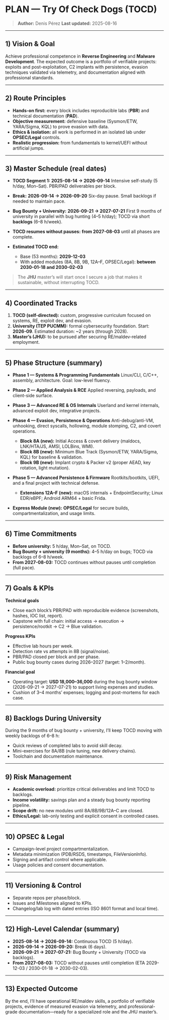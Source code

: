 # PLAN — Try Of Check Dogs (TOCD)

> **Author:** Denis Pérez
> **Last updated:** 2025-08-16

---

## 1) Vision & Goal

Achieve professional competence in **Reverse Engineering** and **Malware Development**. The expected outcome is a portfolio of verifiable projects: exploits and post-exploitation, C2 implants with persistence, evasion techniques validated via telemetry, and documentation aligned with professional standards.

---

## 2) Route Principles

* **Hands-on first:** every block includes reproducible labs (**PBR**) and technical documentation (**PAD**).
* **Objective measurement:** defensive baseline (Sysmon/ETW, YARA/Sigma, KQL) to prove evasion with data.
* **Ethics & isolation:** all work is performed in an isolated lab under **OPSEC/Legal** controls.
* **Realistic progression:** from fundamentals to kernel/UEFI without artificial jumps.

---

## 3) Master Schedule (real dates)

* **TOCD Segment 1:** **2025-08-14 → 2026-09-14**
  Intensive self-study (5 h/day, Mon–Sat). PBR/PAD deliverables per block.
* **Break:** **2026-09-14 → 2026-09-20**
  Six-day pause. Small backlogs if needed to maintain pace.
* **Bug Bounty + University:** **2026-09-21 → 2027-07-21**
  First 9 months of university in parallel with bug hunting (4–5 h/day); TOCD via short **backlogs** (6–8 h/week).
* **TOCD resumes without pauses:** **from 2027-08-03** until all phases are complete.
* **Estimated TOCD end:**

  * Base (53 months): **2029-12-03**
  * With added modules (8A, 8B, 9B, 12A–F, OPSEC/Legal): **between 2030-01-18 and 2030-02-03**

> The **JHU** master’s will start once I secure a job that makes it sustainable, without interrupting TOCD.

---

## 4) Coordinated Tracks

1. **TOCD (self-directed):** custom, progressive curriculum focused on systems, RE, exploit dev, and evasion.
2. **University (TEP PUCMM):** formal cybersecurity foundation. Start: **2026-09**. Estimated duration: \~2 years (through 2028).
3. **Master’s (JHU):** to be pursued after securing RE/maldev-related employment.

---

## 5) Phase Structure (summary)

* **Phase 1 — Systems & Programming Fundamentals**
  Linux/CLI, C/C++, assembly, architecture. Goal: low-level fluency.
* **Phase 2 — Applied Analysis & RCE**
  Applied reversing, payloads, and client-side surface.
* **Phase 3 — Advanced RE & OS Internals**
  Userland and kernel internals, advanced exploit dev, integrative projects.
* **Phase 4 — Evasion, Persistence & Operations**
  Anti-debug/anti-VM, unhooking, direct syscalls, hollowing, module stomping, C2, and covert operations.

  * **Block 8A (new):** Initial Access & covert delivery (maldocs, LNK/HTA/JS, AMSI, LOLBins, WMI).
  * **Block 8B (new):** Minimum Blue Track (Sysmon/ETW, YARA/Sigma, KQL) for baseline & validation.
  * **Block 9B (new):** Implant crypto & Packer v2 (proper AEAD, key rotation, light mutation).
* **Phase 5 — Advanced Persistence & Firmware**
  Rootkits/bootkits, UEFI, and a final project with technical defense.

  * **Extensions 12A–F (new):** macOS internals + EndpointSecurity; Linux EDR/eBPF; Android ARM64 + basic Frida.
* **Express Module (new):** **OPSEC/Legal** for secure builds, compartmentalization, and usage limits.

---

## 6) Time Commitments

* **Before university:** 5 h/day, Mon–Sat, on TOCD.
* **Bug Bounty + university (9 months):** 4–5 h/day on bugs; TOCD via backlogs of 6–8 h/week.
* **From 2027-08-03:** TOCD continues without pauses until completion (full pace).

---

## 7) Goals & KPIs

**Technical goals**

* Close each block’s PBR/PAD with reproducible evidence (screenshots, hashes, IOC list, report).
* Capstone with full chain: initial access → execution → persistence/rootkit → C2 → Blue validation.

**Progress KPIs**

* Effective lab hours per week.
* Detection rate vs attempts in 8B (signal/noise).
* PBR/PAD closed per block and per phase.
* Public bug bounty cases during 2026–2027 (target: 1–2/month).

**Financial goal**

* Operating target: **USD 18,000–36,000** during the bug bounty window (2026-09-21 → 2027-07-21) to support living expenses and studies.
* Cushion of 3–4 months’ expenses; logging and post-mortems for each case.

---

## 8) Backlogs During University

During the 9 months of bug bounty + university, I’ll keep TOCD moving with weekly backlogs of 6–8 h:

* Quick reviews of completed labs to avoid skill decay.
* Mini-exercises for 8A/8B (rule tuning, new delivery chains).
* Toolchain and documentation maintenance.

---

## 9) Risk Management

* **Academic overload:** prioritize critical deliverables and limit TOCD to backlogs.
* **Income volatility:** savings plan and a steady bug bounty reporting pipeline.
* **Scope drift:** no new modules until 8A/8B/9B/12A–C are closed.
* **Ethics/Legal:** lab-only testing and explicit consent in controlled cases.

---

## 10) OPSEC & Legal

* Campaign-level project compartmentalization.
* Metadata minimization (PDB/RSDS, timestamps, FileVersionInfo).
* Signing and artifact control where applicable.
* Usage policies and consent documentation.

---

## 11) Versioning & Control

* Separate repos per phase/block.
* Issues and Milestones aligned to KPIs.
* Changelog/lab log with dated entries (ISO 8601 format and local time).

---

## 12) High-Level Calendar (summary)

* **2025-08-14 → 2026-09-14:** Continuous TOCD (5 h/day).
* **2026-09-14 → 2026-09-20:** Break (6 days).
* **2026-09-21 → 2027-07-21:** Bug Bounty + University (TOCD via backlogs).
* **From 2027-08-03:** TOCD without pauses until completion (ETA 2029-12-03 / 2030-01-18 → 2030-02-03).

---

## 13) Expected Outcome

By the end, I’ll have operational RE/maldev skills, a portfolio of verifiable projects, evidence of measured evasion via telemetry, 
and professional-grade documentation—ready for a specialized role and the JHU master’s.
